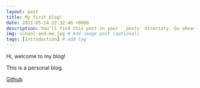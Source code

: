 ```yaml
---
layout: post
title: My first blog!
date: 2021-05-14 22:32:40 +0800
description: You’ll find this post in your `_posts` directory. Go ahead and edit it and re-build the site to see your changes. # Add post description (optional)
img: school-and-me.jpg # Add image post (optional)
tags: [Introduction] # add tag
---
```


Hi, welcome to my blog! 

This is a personal blog.

[Github](https://github.com/LeiYuxin-Cynthia)
